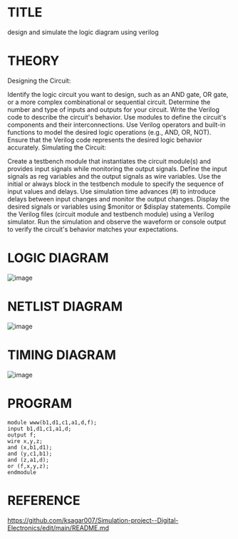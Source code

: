 # TITLE
design and simulate the logic diagram using verilog

# THEORY
Designing the Circuit:

Identify the logic circuit you want to design, such as an AND gate, OR gate, or a more complex combinational or sequential circuit.
Determine the number and type of inputs and outputs for your circuit.
Write the Verilog code to describe the circuit's behavior. Use modules to define the circuit's components and their interconnections.
Use Verilog operators and built-in functions to model the desired logic operations (e.g., AND, OR, NOT).
Ensure that the Verilog code represents the desired logic behavior accurately.
Simulating the Circuit:

Create a testbench module that instantiates the circuit module(s) and provides input signals while monitoring the output signals.
Define the input signals as reg variables and the output signals as wire variables.
Use the initial or always block in the testbench module to specify the sequence of input values and delays.
Use simulation time advances (#) to introduce delays between input changes and monitor the output changes.
Display the desired signals or variables using $monitor or $display statements.
Compile the Verilog files (circuit module and testbench module) using a Verilog simulator.
Run the simulation and observe the waveform or console output to verify the circuit's behavior matches your expectations.
# LOGIC DIAGRAM
![image](https://github.com/ksagar007/Simulation-project--Digital-Electronics/assets/121165786/6a469f96-d3fb-4ba0-889d-18fc2881a5fd)


# NETLIST DIAGRAM
![image](https://github.com/ksagar007/Simulation-project--Digital-Electronics/assets/121165786/83963b3e-8cfc-4622-94a4-0af3bfb95e7b)



# TIMING DIAGRAM
![image](https://github.com/ksagar007/Simulation-project--Digital-Electronics/assets/121165786/c0bfc493-5633-444d-a9f5-4a9f8f0588b2)


# PROGRAM
```
module www(b1,d1,c1,a1,d,f);
input b1,d1,c1,a1,d;
output f;
wire x,y,z;
and (x,b1,d1);
and (y,c1,b1);
and (z,a1,d);
or (f,x,y,z);
endmodule
```


# REFERENCE
https://github.com/ksagar007/Simulation-project--Digital-Electronics/edit/main/README.md


